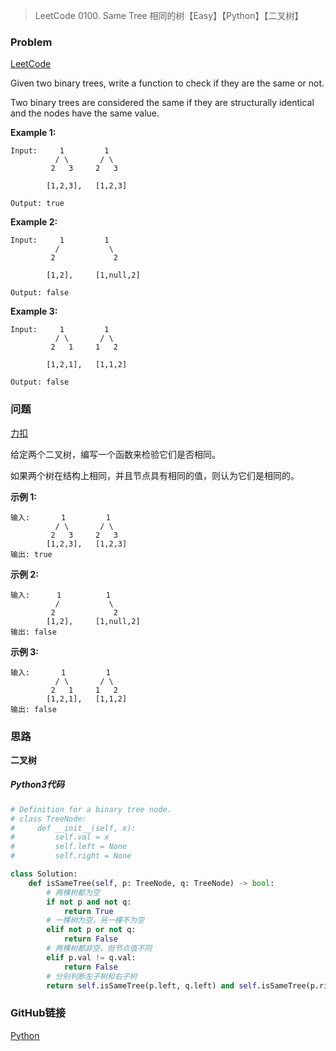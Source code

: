 > LeetCode 0100. Same Tree 相同的树【Easy】【Python】【二叉树】

### Problem

[LeetCode](https://leetcode.com/problems/same-tree/)

Given two binary trees, write a function to check if they are the same or not.

Two binary trees are considered the same if they are structurally identical and the nodes have the same value.

**Example 1:**

```
Input:     1         1
          / \       / \
         2   3     2   3

        [1,2,3],   [1,2,3]

Output: true
```

**Example 2:**

```
Input:     1         1
          /           \
         2             2

        [1,2],     [1,null,2]

Output: false
```

**Example 3:**

```
Input:     1         1
          / \       / \
         2   1     1   2

        [1,2,1],   [1,1,2]

Output: false
```

### 问题

[力扣](https://leetcode-cn.com/problems/same-tree/)

给定两个二叉树，编写一个函数来检验它们是否相同。

如果两个树在结构上相同，并且节点具有相同的值，则认为它们是相同的。

**示例 1:**

```
输入:       1         1
          / \       / \
         2   3     2   3
        [1,2,3],   [1,2,3]
输出: true
```

**示例 2:**

```
输入:      1          1
          /           \
         2             2
        [1,2],     [1,null,2]
输出: false
```

**示例 3:**

```
输入:       1         1
          / \       / \
         2   1     1   2
        [1,2,1],   [1,1,2]
输出: false
```

### 思路

**二叉树**

##### Python3代码

```python
# Definition for a binary tree node.
# class TreeNode:
#     def __init__(self, x):
#         self.val = x
#         self.left = None
#         self.right = None

class Solution:
    def isSameTree(self, p: TreeNode, q: TreeNode) -> bool:
        # 两棵树都为空
        if not p and not q:
            return True
        # 一棵树为空，另一棵不为空
        elif not p or not q:
            return False
        # 两棵树都非空，但节点值不同
        elif p.val != q.val:
            return False
        # 分别判断左子树和右子树
        return self.isSameTree(p.left, q.left) and self.isSameTree(p.right, q.right)
```

### GitHub链接

[Python](https://github.com/Wonz5130/LeetCode-Solutions/blob/master/solutions/0100-Same-Tree/0100.py)